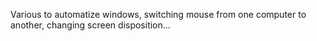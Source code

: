 Various to automatize windows, switching mouse from one computer to another, changing screen disposition...
